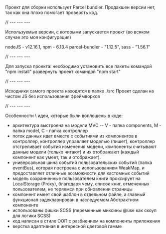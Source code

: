 ﻿Проект для сборки использует Parcel bundler.
Продакшен версии нет, так как она плохо помогает проверять код.

//   ---   ---   ---

Используемые версии, с которыми запускается проект (во всяком случае
это моя конфигурация)

nodeJS - v12.16.1,
npm - 6.13.4
parcel-bundler - "1.12.5",
sass - "1.56.1"

//   ---   ---   ---

Для запуска проекта:
необходимо установить все пакеты командой "npm install"
развернуть проект командой "npm start"

//   ---   ---   ---

Исходники самого проекта находятся в папке ./src
Проект сделан на чистом JS без использования фреймворков

//   ---   ---   ---

Особенности \ идеи, которые были воплощены в коде:
- архитектура выстроена на модели MVC
  -- V - папка components, M - папка model, C - папка контроллер
- поток данных идет вместе с событиями из компонентов в контроллер,
контроллер управляет моделью (пишет), контроллер отстреливает события изменения
модели, компоненты считывают данные модели (только читают) и их отображают
(каждый компонент как умеет, так и отображает).
- универсальная шина событий пользовательских событий (папка eventBus),
которая построена с использованием WeakMap, и предоставляет отличные
возможности для кастомных событий
- модель сохранненные пользователем книги проксирует на LocalStorage (Proxy),
благодаря чему, список книг, отмеченных пользователем, не теряемся при
обновлении страницы
- компонент имеет свой шаблон в отдельном файле, а главный функционал
задекларирован в наследуемом Абстрактном компоненте
- использованы фишки SCSS (переменные миксины @use как скоуп для логики SCSS)
- код написан в стиле ООП с разбиением на компоненты приложения
- верстка адаптивная в интересной цветовой гамме